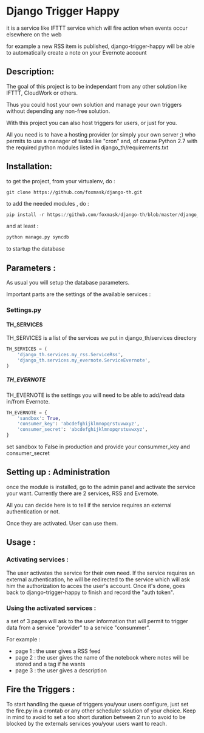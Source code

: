 Django Trigger Happy
====================

it is a service like IFTTT service which will fire action when events occur elsewhere on the web

for example a new RSS item is published, django-trigger-happy will be able to automatically create a note on your Evernote account

Description:
-----------
The goal of this project is to be independant from any other solution like IFTTT, CloudWork or others.

Thus you could host your own solution and manage your own triggers without depending any non-free solution.

With this project you can also host triggers for users, or just for you.

All you need is to have a hosting provider (or simply your own server ;) who permits to use a manager of tasks like "cron" and, of course Python 2.7 with the required python modules listed in django_th/requirements.txt


Installation:
------------
to get the project, from your virtualenv, do :
```system
git clone https://github.com/foxmask/django-th.git
```
to add the needed modules , do :
```python
pip install -r https://github.com/foxmask/django-th/blob/master/django_th/requirements.txt
```
and at least :
```python
python manage.py syncdb
```
to startup the database

Parameters :
------------
As usual you will setup the database parameters.

Important parts are the settings of the available services :

### Settings.py 

#### TH_SERVICES 

TH_SERVICES is a list of the services we put in django_th/services directory

```python
TH_SERVICES = (
    'django_th.services.my_rss.ServiceRss',
    'django_th.services.my_evernote.ServiceEvernote',
)
```

##### TH_EVERNOTE
TH_EVERNOTE is the settings you will need to be able to add/read data in/from Evernote.
```python
TH_EVERNOTE = {
    'sandbox': True,
    'consumer_key': 'abcdefghijklmnopqrstuvwxyz',
    'consumer_secret': 'abcdefghijklmnopqrstuvwxyz',
}
```
set sandbox to False in production and provide your consummer_key and consumer_secret 



Setting up : Administration
---------------------------

once the module is installed, go to the admin panel and activate the service your want. Currently there are 2 services, RSS and Evernote.

All you can decide here is to tell if the service requires an external authentication or not.

Once they are activated. User can use them.


Usage :
-------

### Activating services : 

The user activates the service for their own need. If the service requires an external authentication, he will be redirected to the service which will ask him the authorization to acces the user's account. Once it's done, goes back to django-trigger-happy to finish and record the "auth token".

### Using the activated services :

a set of 3 pages will ask to the user information that will permit to trigger data from a service "provider" to a service "consummer".

For example : 
* page 1 : the user gives a RSS feed
* page 2 : the user gives the name of the notebook where notes will be stored and a tag if he wants
* page 3 : the user gives a description


Fire the Triggers :
-------------------
To start handling the queue of triggers you/your users configure, just set the fire.py in a crontab or any other scheduler solution of your choice.
Keep in mind to avoid to set a too short duration between 2 run to avoid to be blocked by the externals services you/your users want to reach.
